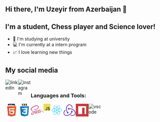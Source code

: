 ## Hi there, I'm Uzeyir from Azerbaijan 🙂


## I'm a student, Chess player and Science lover!

- 📓 I'm studying at university
- 💻 I'm currently at a intern program
- 📈 I love learning new things


## My social media

[<img align='left' alt='linkedln' width='40px' src='https://image.similarpng.com/very-thumbnail/2021/01/Black-linkedin-logo-design-on-transparent-background-PNG.png' />][linkedln]

[<img align='left' alt='instagram' width='40px' src='https://upload.wikimedia.org/wikipedia/commons/9/96/Instagram.svg' />][instagram]




<br/>




### Languages and Tools:

<img align='left' alt='html' width='40px' src='https://raw.githubusercontent.com/github/explore/80688e429a7d4ef2fca1e82350fe8e3517d3494d/topics/html/html.png' />
<img align='left' alt='css' width='40px' src='https://raw.githubusercontent.com/github/explore/80688e429a7d4ef2fca1e82350fe8e3517d3494d/topics/css/css.png' />
<img align='left' alt='scss' width='40px' src='https://raw.githubusercontent.com/github/explore/80688e429a7d4ef2fca1e82350fe8e3517d3494d/topics/sass/sass.png' />
<img align='left' alt='javascript' width='22px' src='https://raw.githubusercontent.com/github/explore/80688e429a7d4ef2fca1e82350fe8e3517d3494d/topics/javascript/javascript.png' />
<img align='left' alt='react' width='40px' src='https://raw.githubusercontent.com/github/explore/80688e429a7d4ef2fca1e82350fe8e3517d3494d/topics/react/react.png' />
<img align='left' alt='redux' width='40px' src='https://raw.githubusercontent.com/github/explore/80688e429a7d4ef2fca1e82350fe8e3517d3494d/topics/redux/redux.png' />
<img align='left' alt='npm' width='40px' src='https://raw.githubusercontent.com/github/explore/80688e429a7d4ef2fca1e82350fe8e3517d3494d/topics/npm/npm.png' />
<img align='left' alt='vscode' width='40px' src='https://upload.wikimedia.org/wikipedia/commons/thumb/9/9a/Visual_Studio_Code_1.35_icon.svg/1024px-Visual_Studio_Code_1.35_icon.svg.png' />

[instagram]: https://www.instagram.com/elivasliuzeyir/
[linkedln]: https://www.linkedin.com/in/uzeyirelivasli/
